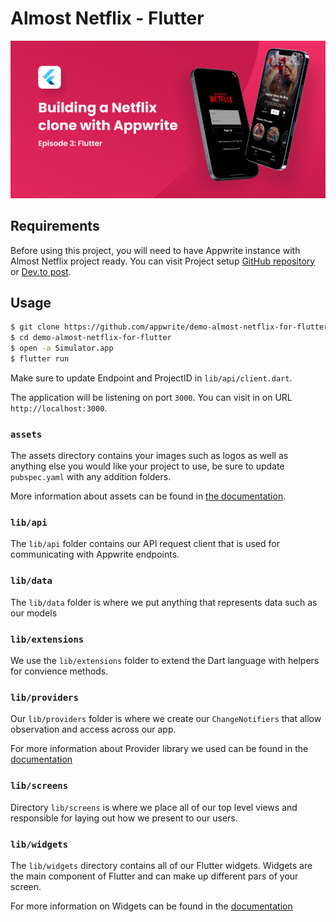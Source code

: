 # Almost Netflix - Flutter


![Banner](readme_banner.png)

## Requirements

Before using this project, you will need to have Appwrite instance with Almost Netflix project ready. You can visit Project setup [GitHub repository](https://github.com/Meldiron/almost-netflix-project-setup) or [Dev.to post](https://dev.to/appwrite/did-we-just-build-a-netflix-clone-with-appwrite-28ok).

## Usage

```bash
$ git clone https://github.com/appwrite/demo-almost-netflix-for-flutter.git
$ cd demo-almost-netflix-for-flutter
$ open -a Simulator.app
$ flutter run
```

Make sure to update Endpoint and ProjectID in `lib/api/client.dart`.

The application will be listening on port `3000`. You can visit in on URL `http://localhost:3000`.


### `assets`

The assets directory contains your images such as logos as well as anything else you would like your project to use, be sure to update `pubspec.yaml` with any addition folders.

More information about assets can be found in [the documentation](https://docs.flutter.dev/development/ui/assets-and-images).

### `lib/api`

The `lib/api` folder contains our API request client that is used for communicating with Appwrite endpoints.

### `lib/data`

The `lib/data` folder is where we put anything that represents data such as our models

### `lib/extensions`

We use the `lib/extensions` folder to extend the Dart language with helpers for convience methods.

### `lib/providers`

Our `lib/providers` folder is where we create our `ChangeNotifiers` that allow observation and access across our app.

For more information about Provider library we used can be found in the [documentation](https://pub.dev/packages/provider)

### `lib/screens`

Directory `lib/screens` is where we place all of our top level views and responsible for laying out how we present to our users.

### `lib/widgets`

The `lib/widgets` directory contains all of our Flutter widgets. Widgets are the main component of Flutter and can make up different pars of your screen.

For more information on Widgets can be found in the [documentation](https://docs.flutter.dev/reference/widgets)
